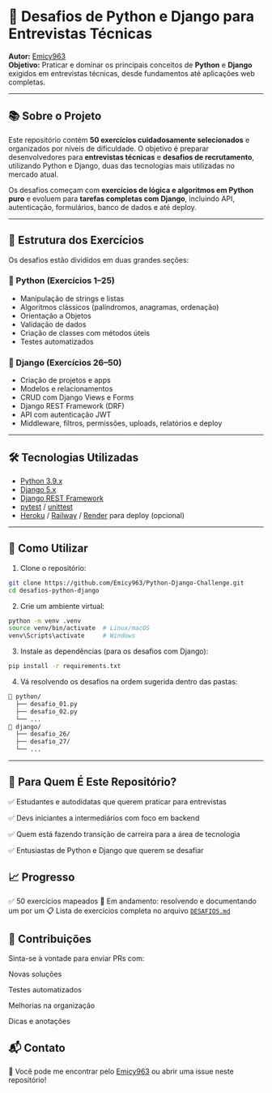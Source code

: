 # 🐍 Desafios de Python e Django para Entrevistas Técnicas

**Autor:** [Emicy963](https://github.com/Emicy963)  
**Objetivo:** Praticar e dominar os principais conceitos de **Python** e **Django** exigidos em entrevistas técnicas, desde fundamentos até aplicações web completas.

---

## 📚 Sobre o Projeto

Este repositório contém **50 exercícios cuidadosamente selecionados** e organizados por níveis de dificuldade. O objetivo é preparar desenvolvedores para **entrevistas técnicas** e **desafios de recrutamento**, utilizando Python e Django, duas das tecnologias mais utilizadas no mercado atual.

Os desafios começam com **exercícios de lógica e algoritmos em Python puro** e evoluem para **tarefas completas com Django**, incluindo API, autenticação, formulários, banco de dados e até deploy.

---

## 🧩 Estrutura dos Exercícios

Os desafios estão divididos em duas grandes seções:

### 🔹 Python (Exercícios 1–25)

- Manipulação de strings e listas
- Algoritmos clássicos (palíndromos, anagramas, ordenação)
- Orientação a Objetos
- Validação de dados
- Criação de classes com métodos úteis
- Testes automatizados

### 🔹 Django (Exercícios 26–50)

- Criação de projetos e apps
- Modelos e relacionamentos
- CRUD com Django Views e Forms
- Django REST Framework (DRF)
- API com autenticação JWT
- Middleware, filtros, permissões, uploads, relatórios e deploy

---

## 🛠 Tecnologias Utilizadas

- [Python 3.9.x](https://www.python.org/)
- [Django 5.x](https://www.djangoproject.com/)
- [Django REST Framework](https://www.django-rest-framework.org/)
- [pytest](https://docs.pytest.org/) / [unittest](https://docs.python.org/3/library/unittest.html)
- [Heroku](https://www.heroku.com/) / [Railway](https://railway.app/) / [Render](https://render.com/) para deploy (opcional)

---

## 🚀 Como Utilizar

1. Clone o repositório:

```bash
git clone https://github.com/Emicy963/Python-Django-Challenge.git
cd desafios-python-django
```

2. Crie um ambiente virtual:

```bash
python -m venv .venv
source venv/bin/activate  # Linux/macOS
venv\Scripts\activate     # Windows
```

3. Instale as dependências (para os desafios com Django):

```bash
pip install -r requirements.txt
```

4. Vá resolvendo os desafios na ordem sugerida dentro das pastas:

```bash
📁 python/
  ├── desafio_01.py
  ├── desafio_02.py
  └── ...
📁 django/
  ├── desafio_26/
  ├── desafio_27/
  └── ...
```

---
## 🧠 Para Quem É Este Repositório?

✅ Estudantes e autodidatas que querem praticar para entrevistas

✅ Devs iniciantes a intermediários com foco em backend

✅ Quem está fazendo transição de carreira para a área de tecnologia

✅ Entusiastas de Python e Django que querem se desafiar

## 📈 Progresso

✅ 50 exercícios mapeados
📌 Em andamento: resolvendo e documentando um por um
📋 Lista de exercícios completa no arquivo [`DESAFIOS.md`](docs/DESAFIOS.md)

## 🤝 Contribuições

Sinta-se à vontade para enviar PRs com:

Novas soluções

Testes automatizados

Melhorias na organização

Dicas e anotações

## 📬 Contato

📧 Você pode me encontrar pelo [Emicy963](https://www.github.com/Emicy963) ou abrir uma issue neste repositório!
